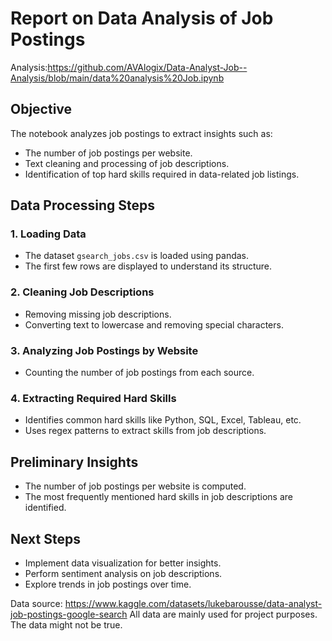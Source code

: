# **Report on Data Analysis of Job Postings**

Analysis:https://github.com/AVAlogix/Data-Analyst-Job--Analysis/blob/main/data%20analysis%20Job.ipynb

## **Objective**
The notebook analyzes job postings to extract insights such as:
- The number of job postings per website.
- Text cleaning and processing of job descriptions.
- Identification of top hard skills required in data-related job listings.

## **Data Processing Steps**
### **1. Loading Data**  
- The dataset `gsearch_jobs.csv` is loaded using pandas.
- The first few rows are displayed to understand its structure.

### **2. Cleaning Job Descriptions**  
- Removing missing job descriptions.
- Converting text to lowercase and removing special characters.

### **3. Analyzing Job Postings by Website**  
- Counting the number of job postings from each source.

### **4. Extracting Required Hard Skills**  
- Identifies common hard skills like Python, SQL, Excel, Tableau, etc.
- Uses regex patterns to extract skills from job descriptions.

## **Preliminary Insights**
- The number of job postings per website is computed.
- The most frequently mentioned hard skills in job descriptions are identified.

## **Next Steps**
- Implement data visualization for better insights.
- Perform sentiment analysis on job descriptions.
- Explore trends in job postings over time.

Data source: https://www.kaggle.com/datasets/lukebarousse/data-analyst-job-postings-google-search
All data are mainly used for project purposes. The data might not be true.
